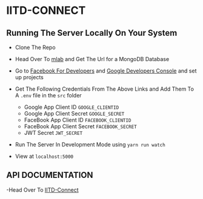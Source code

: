 # IITD-CONNECT

## Running The Server Locally On Your System

- Clone The Repo

- Head Over To [mlab](https://www.mlab.com) and Get The Url for a MongoDB Database
- Go to [Facebook For Developers](https://developers.facebook.com) and [Google Developers Console](https://console.developers.google.com) and set up projects

- Get The Following Credentials From The Above Links and Add Them To A `.env` file in the `src` folder
  - Google App Client ID `GOOGLE_CLIENTID`
  - Google App Client Secret `GOOGLE_SECRET`
  - FaceBook App Client ID `FACEBOOK_CLIENTID`
  - FaceBook App Client Secret `FACEBOOK_SECRET`
  - JWT Secret `JWT_SECRET`
- Run The Server In Development Mode using `yarn run watch`

- View at `localhost:5000`

## API DOCUMENTATION

-Head Over To [IITD-Connect](https://documenter.getpostman.com/view/9775600/SWE9ZcqD?version=latest)
